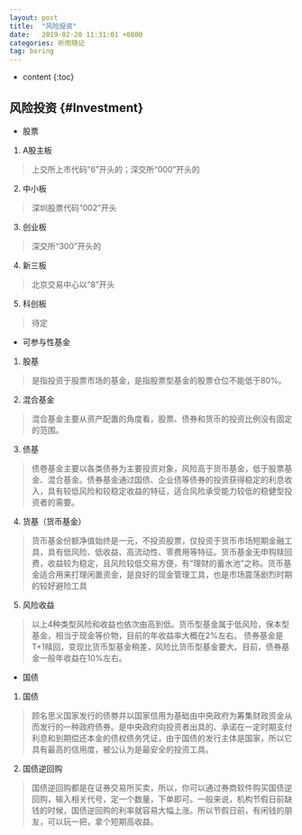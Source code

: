 ```yaml
---
layout: post
title:  "风险投资"
date:   2019-02-20 11:31:01 +0800
categories: 听雨随记
tag: boring
---
```


* content
{:toc}


风险投资				{#Investment}
------------------------

+ 股票
1. A股主板
> 上交所上市代码“6”开头的；深交所“000”开头的

2. 中小板
> 深圳股票代码“002”开头

3. 创业板
> 深交所“300”开头的

4. 新三板
> 北京交易中心以“8”开头

5. 科创板
> 待定

+ 可参与性基金
1. 股基
> 是指投资于股票市场的基金，是指股票型基金的股票仓位不能低于80%。

2. 混合基金
> 混合基金主要从资产配置的角度看，股票、债券和货币的投资比例没有固定的范围。

3. 债基
> 债卷基金主要以各类债券为主要投资对象，风险高于货币基金，低于股票基金、混合基金。债券基金通过国债、企业债等债券的投资获得稳定的利息收入，具有较低风险和较稳定收益的特征，适合风险承受能力较低的稳健型投资者的需要。

4. 货基（货币基金）
> 货币基金份额净值始终是一元，不投资股票，仅投资于货币市场短期金融工具，具有低风险、低收益、高流动性、零费用等特征。货币基金无申购赎回费，收益较为稳定，且风险较低交易方便，有“理财的蓄水池”之称。货币基金适合用来打理闲置资金，是良好的现金管理工具，也是市场震荡剧烈时期的较好避险工具

5. 风险收益
> 以上4种类型风险和收益也依次由高到低。货币型基金属于低风险，保本型基金，相当于现金等价物，目前的年收益率大概在2%左右。 债券基金是T+1赎回，变现比货币型基金稍差，风险比货币型基金要大。目前，债券基金一般年收益在10%左右。

+ 国债
1. 国债
> 顾名思义国家发行的债劵并以国家信用为基础由中央政府为筹集财政资金从而发行的一种政府债券。是中央政府向投资者出具的、承诺在一定时期支付利息和到期偿还本金的债权债务凭证，由于国债的发行主体是国家，所以它具有最高的信用度，被公认为是最安全的投资工具。

2. 国债逆回购
> 国债逆回购都是在证券交易所买卖，所以，你可以通过券商软件购买国债逆回购，输入相关代号，定一个数量，下单即可。一般来说，机构节假日前缺钱的时候，国债逆回购的利率就容易大幅上涨。所以节假日前，有闲钱的朋友，可以玩一把，拿个短期高收益。
